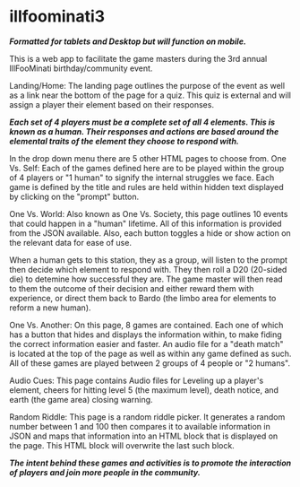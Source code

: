 # illfoominati3

***Formatted for tablets and Desktop but will function on mobile.***

This is a web app to facilitate the game masters during the 3rd annual IllFooMinati birthday/community event.

Landing/Home: The landing page outlines the purpose of the event as well as a link near the bottom of the page for a quiz. This quiz is external and will assign a player their element based on their responses.

***Each set of 4 players must be a complete set of all 4 elements. This is known as a human. Their responses and actions are based around the elemental traits of the element they choose to respond with.***

In the drop down menu there are 5 other HTML pages to choose from.
One Vs. Self: Each of the games defined here are to be played within the group of 4 players or "1 human" to signify the internal struggles we face. Each game is defined by the title and rules are held within hidden text displayed by clicking on the "prompt" button.

One Vs. World: Also known as One Vs. Society, this page outlines 10 events that could happen in a "human" lifetime. All of this information is provided from the JSON available. Also, each button toggles a hide or show action on the relevant data for ease of use. 

When a human gets to this station, they as a group, will listen to the prompt then decide which element to respond with. They then roll a D20 (20-sided die) to detemine how successful they are. The game master will then read to them the outcome of their decision and either reward them with experience, or direct them back to Bardo (the limbo area for elements to reform a new human).

One Vs. Another: On this page, 8 games are contained. Each one of which has a button that hides and displays the information within, to make fiding the correct information easier and faster. An audio file for a "death match" is located at the top of the page as well as within any game defined as such. All of these games are played between 2 groups of 4 people or "2 humans".

Audio Cues: This page contains Audio files for Leveling up a player's element, cheers for hitting level 5 (the maximum level), death notice, and earth (the game area) closing warning.

Random Riddle: This page is a random riddle picker. It generates a random number between 1 and 100 then compares it to available information in JSON and maps that information into an HTML block that is displayed on the page. This HTML block will overwrite the last such block.

***The intent behind these games and activities is to promote the interaction of players and join more people in the community.***